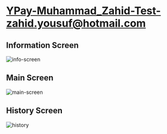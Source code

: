 # YPay-Muhammad_Zahid-Test-zahid.yousuf@hotmail.com

## Information Screen
![info-screen](https://github.com/1TSZACK/YPay-Muhammad_Zahid-Test/assets/95505665/ca8f02cb-2efb-4983-bebf-91597db16674)
## Main Screen
![main-screen](https://github.com/1TSZACK/YPay-Muhammad_Zahid-Test/assets/95505665/08a113d2-6967-4137-8a73-e343eef34486)
## History Screen
![history](https://github.com/1TSZACK/YPay-Muhammad_Zahid-Test/assets/95505665/39edcd92-7676-4826-8bb4-fb06cd63f317)
